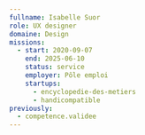 ```yaml
---
fullname: Isabelle Suor
role: UX designer
domaine: Design
missions:
  - start: 2020-09-07
    end: 2025-06-10
    status: service
    employer: Pôle emploi
    startups:
      - encyclopedie-des-metiers
      - handicompatible
previously:
  - competence.validee
---
```

